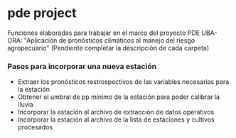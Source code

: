 # pde project
Funciones elaboradas para trabajar en el marco del proyecto PDE UBA-ORA: "Aplicación de pronósticos climáticos al manejo del riesgo agropecuario"
(Pendiente completar la descripción de cada carpeta)

### Pasos para incorporar una nueva estación
- Extraer los pronósticos restrospectivos de las variables necesarias para la estación
- Obtener el umbral de pp mínimo de la estación para poder calibrar la lluvia
- Incorporar la estación al archivo de extracción de datos operativos
- Incorporar la estación al archivo de la lista de estaciones y cultivos procesados

